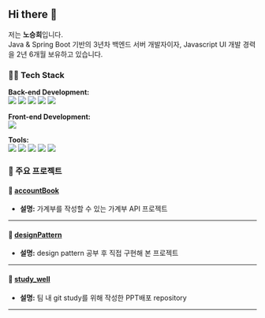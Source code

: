 ## Hi there 👋

저는 **노승희**입니다.  
Java & Spring Boot 기반의 3년차 백엔드 서버 개발자이자, Javascript UI 개발 경력을 2년 6개월 보유하고 있습니다.

### 👨‍💻 Tech Stack

**Back-end Development:**
<br/>
<img src="https://img.shields.io/badge/Java-000000?style=flat&logo=OpenJDK&logoColor=white" />
<img src="https://img.shields.io/badge/Spring%20Boot-6DB33F?style=flat&logo=Spring%20Boot&logoColor=white" />
<img src="https://img.shields.io/badge/MySQL-4479A1?style=flat&logo=MySQL&logoColor=white" />
<img src="https://img.shields.io/badge/Oracle-F80000?style=flat&logo=Oracle&logoColor=white" />
<img src="https://img.shields.io/badge/Mybatis-00B2A9?style=flat&logo=Mybatis&logoColor=white" />

**Front-end Development:**
<br/>
<img src="https://img.shields.io/badge/jQuery-0769AD?style=flat&logo=jQuery&logoColor=white" />

**Tools:**
<br/>
<img src="https://img.shields.io/badge/Jira-0052CC?style=flat&logo=Jira&logoColor=white" />
<img src="https://img.shields.io/badge/git-F05032?style=flat&logo=git&logoColor=white" />
<img src="https://img.shields.io/badge/Maven-C71A36?style=flat&logo=Apache%20Maven&logoColor=white" />
<img src="https://img.shields.io/badge/Gradle-02303A?style=flat&logo=Gradle&logoColor=white" />
<img src="https://img.shields.io/badge/Linux-FCC624?style=flat&logo=Linux&logoColor=white" />

### 📌 주요 프로젝트

#### 📁 [accountBook](https://github.com/SeungHeeNoh/accountBook)
- **설명:** 가계부를 작성할 수 있는 가계부 API 프로젝트
---

#### 📁 [designPattern](https://github.com/SeungHeeNoh/designPattern)
- **설명:** design pattern 공부 후 직접 구현해 본 프로젝트
---

#### 📁 [study_well](https://github.com/SeungHeeNoh/study_well)
- **설명:** 팀 내 git study를 위해 작성한 PPT배포 repository
---
